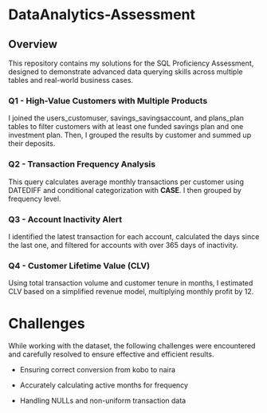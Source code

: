# DataAnalytics-Assessment

## Overview
This repository contains my solutions for the SQL Proficiency Assessment, designed to demonstrate advanced data querying skills across multiple tables and real-world business cases.

### Q1 - High-Value Customers with Multiple Products

I joined the users_customuser, savings_savingsaccount, and plans_plan tables to filter customers with at least one funded savings plan and one investment plan. Then, I grouped the results by customer and summed up their deposits.


### Q2 - Transaction Frequency Analysis

This query calculates average monthly transactions per customer using DATEDIFF and conditional categorization with **CASE**. I then grouped by frequency level.


### Q3 - Account Inactivity Alert

I identified the latest transaction for each account, calculated the days since the last one, and filtered for accounts with over 365 days of inactivity.


### Q4 - Customer Lifetime Value (CLV)

Using total transaction volume and customer tenure in months, I estimated CLV based on a simplified revenue model, multiplying monthly profit by 12.

# Challenges

While working with the dataset, the following challenges were encountered and carefully resolved to ensure effective and efficient results.

* Ensuring correct conversion from kobo to naira
  
* Accurately calculating active months for frequency
  
* Handling NULLs and non-uniform transaction data



